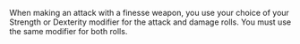 When making an attack with a finesse weapon, you use your choice of your Strength or Dexterity modifier for the attack and damage rolls. You must use the same modifier for both rolls.
